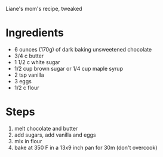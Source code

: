 Liane's mom's recipe, tweaked

# Ingredients

* 6 ounces (170g) of dark baking unsweetened chocolate
* 3/4 c butter
* 1 1/2 c white sugar
* 1/2 cup brown sugar or 1/4 cup maple syrup
* 2 tsp vanilla
* 3 eggs
* 1/2 c flour

# Steps

1. melt chocolate and butter
2. add sugars, add vanilla and eggs
4. mix in flour
5. bake at 350 F in a 13x9 inch pan for 30m (don't overcook)
